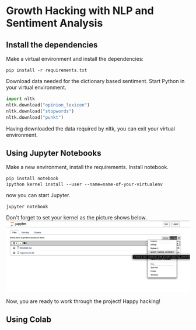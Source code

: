 # Growth Hacking with NLP and Sentiment Analysis

## Install the dependencies
Make a virtual environment and install the dependencies:
```shell script
pip install -r requirements.txt
```
Download data needed for the dictionary based sentiment.
Start Python in your virtual environment.
```Python
import nltk
nltk.download("opinion_lexicon")
nltk.download("stopwords")
nltk.download("punkt")
```
Having downloaded the data required by nltk, you can exit
your virtual environment.

## Using Jupyter Notebooks
Make a new environment, install the requirements.
Install notebook.
```shell script
pip install notebook
ipython kernel install --user --name=name-of-your-virtualenv
```
now you can start Jupyter.
```shell script
jupyter notebook
```
Don't forget to set your kernel as the picture shows
below.
![A picture showing how to set your kernel in Jupyter Notebooks](imgs/notebook.png "Logo Title Text 1")

Now, you are ready to work through the project! Happy hacking!

## Using Colab
